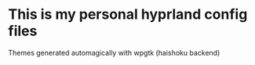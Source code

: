# This is my personal hyprland config files
Themes generated automagically with wpgtk (haishoku backend)
